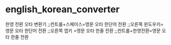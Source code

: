 # english_korean_converter
한영 전환 오타 변환기
;;컨트롤+스페이스=영문 오타 한단어 전환
;;오른쪽 윈도우키=영문 오타 한단어 전환
;;오른쪽 앱키   =영문 오타 한줄 전환
;;컨트롤+한영전환=영문 오타 한줄 전환
